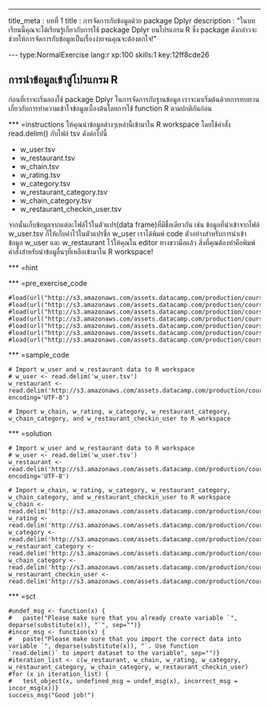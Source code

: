 --- 
title_meta  : บทที่ 1 
title       : การจัดการกับข้อมูลด้วย package Dplyr
description : "ในบทเรียนนี้คุณจะได้เรียนรู้เกี่ยวกับการใช้ package Dplyr บนโปรแกรม R ซึ่ง package ดังกล่าวจะช่วยให้การจัดการกับข้อมูลเป็นเรื่องง่ายจนคุณจะต้องตกใจ!"

--- type:NormalExercise lang:r xp:100 skills:1 key:12ff8cde26
## การนำข้อมูลเข้าสู่โปรแกรม R

ก่อนที่เราจะเริ่มลองใช้ package Dplyr ในการจัดการกับฐานข้อมูล เราจะมาเริ่มต้นด้วยการทบทวนเกี่ยวกับการทำความเข้าใจข้อมูลเบื้องต้นโดยการใช้ function R ตามปกติกันก่อน

*** =instructions
ให้คุณนำข้อมูลต่างๆเหล่านี้เข้ามาใน R workspace โดยใช้คำสั่ง read.delim() กับไฟล์ tsv ดังต่อไปนี้

- w_user.tsv
- w_restaurant.tsv
- w_chain.tsv
- w_rating.tsv
- w_category.tsv
- w\_restaurant\_category.tsv
- w\_chain\_category.tsv
- w\_restaurant\_checkin_user.tsv

จากนั้นเก็บข้อมูลจากแต่ละไฟล์ไว้ในตัวแปร(data frame)ที่มีชื่อเดียวกัน เช่น ข้อมูลที่นำเข้าจากไฟล์ w_user.tsv ก็ให้เก็บค่าไว้ในตัวแปรชื่อ w_user
เราได้พิมพ์ code ตัวอย่างสำหรับการนำเข้าข้อมูล w_user และ w_restaurant ไว้ให้คุณใน editor ทางขวามือแล้ว
สิ่งที่คุณต้องทำคือพิมพ์คำสั่งสำหรับนำข้อมูลื่นๆที่เหลือเข้ามาใน R workspace!

*** =hint

*** =pre_exercise_code
```{r}
#load(url("http://s3.amazonaws.com/assets.datacamp.com/production/course_3635/datasets/w_category.tsv"))
#load(url("http://s3.amazonaws.com/assets.datacamp.com/production/course_3635/datasets/w_chain.tsv"))
#load(url("http://s3.amazonaws.com/assets.datacamp.com/production/course_3635/datasets/w_chain_category.tsv"))
#load(url("http://s3.amazonaws.com/assets.datacamp.com/production/course_3635/datasets/w_rating.tsv"))
#load(url("http://s3.amazonaws.com/assets.datacamp.com/production/course_3635/datasets/w_restaurant.tsv"))
#load(url("http://s3.amazonaws.com/assets.datacamp.com/production/course_3635/datasets/w_restaurant_category.tsv"))
#load(url("http://s3.amazonaws.com/assets.datacamp.com/production/course_3635/datasets/w_restaurant_checkin_user.tsv"))
```

*** =sample_code
```{r}
# Import w_user and w_restaurant data to R workspace
# w_user <- read.delim('w_user.tsv')
w_restaurant <- read.delim('http://s3.amazonaws.com/assets.datacamp.com/production/course_3635/datasets/w_restaurant.tsv', encoding='UTF-8')

# Import w_chain, w_rating, w_category, w_restaurant_category, w_chain_category, and w_restaurant_checkin_user to R workspace

```

*** =solution
```{r}
# Import w_user and w_restaurant data to R workspace
# w_user <- read.delim('w_user.tsv')
w_restaurant <- read.delim('http://s3.amazonaws.com/assets.datacamp.com/production/course_3635/datasets/w_restaurant.tsv', encoding='UTF-8')
		
# Import w_chain, w_rating, w_category, w_restaurant_category, w_chain_category, and w_restaurant_checkin_user to R workspace
w_chain <- read.delim('http://s3.amazonaws.com/assets.datacamp.com/production/course_3635/datasets/w_chain.tsv')
w_rating <- read.delim('http://s3.amazonaws.com/assets.datacamp.com/production/course_3635/datasets/w_rating.tsv')
w_category <- read.delim('http://s3.amazonaws.com/assets.datacamp.com/production/course_3635/datasets/w_category.tsv')
w_restaurant_category <- read.delim('http://s3.amazonaws.com/assets.datacamp.com/production/course_3635/datasets/w_restaurant_category.tsv')
w_chain_category <- read.delim('http://s3.amazonaws.com/assets.datacamp.com/production/course_3635/datasets/w_chain_category.tsv')
w_restaurant_checkin_user <- read.delim('http://s3.amazonaws.com/assets.datacamp.com/production/course_3635/datasets/w_restaurant_checkin_user.tsv')

```

*** =sct
```{r}
#undef_msg <- function(x) {
#	paste("Please make sure that you already create variable `", deparse(substitute(x)), "`", sep="")}
#incor_msg <- function(x) {
#	paste("Please make sure that you import the correct data into variable `", deparse(substitute(x)), "`. Use function 		`read.delim()` to import dataset to the variable", sep="")} 
#iteration_list <- c(w_restaurant, w_chain, w_rating, w_category, w_restaurant_category, w_chain_category, w_restaurant_checkin_user)
#for (x in iteration_list) {
#	test_object(x, undefined_msg = undef_msg(x), incorrect_msg = incor_msg(x))}
success_msg("Good job!")
```

